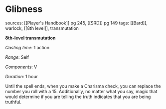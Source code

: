 # Glibness
sources: [[Player's Handbook]] pg 245, [[SRD]] pg 149
tags: [[Bard]], warlock, [[8th level]], transmutation

**8th-level transmutation**

*Casting time*: 1 action

*Range*: Self

*Components*: V

*Duration*: 1 hour

Until the spell ends, when you make a Charisma check, you can replace the number you roll with a 15. Additionally, no matter what you say, magic that would determine if you are telling the truth indicates that you are being truthful.
